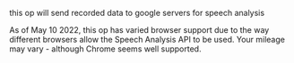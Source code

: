this op will send recorded data to google servers for speech analysis

As of May 10 2022, this op has varied browser support due to the way different browsers allow the Speech Analysis API to be used. Your mileage may vary - although Chrome seems well supported.
